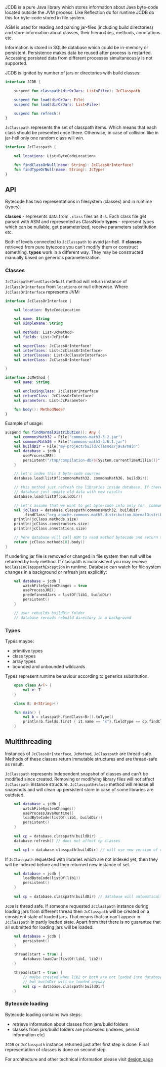 JCDB is a pure Java library which stores information about Java byte-code located outside the JVM process. Like Reflection do for runtime JCDB do this for byte-code stored in file system.

ASM is used for reading and parsing jar-files (including build directories) and store information about classes, their hierarchies, methods, annotations etc.

Information is stored in SQLite database which could be in-memory or persistent. Persistence makes data be reused after process is restarted. Accessing persisted data from different processes simultaneously is not supported.

JCDB is ignited by number of jars or directories with build classes:

```kotlin
interface JCDB {

    suspend fun classpath(dirOrJars: List<File>): JcClasspath

    suspend fun load(dirOrJar: File)
    suspend fun load(dirOrJars: List<File>)

    suspend fun refresh()
}
```

`JcClasspath` represents the set of classpath items. Which means that each class should be presented once there.
Otherwise, in case of collision like in jar-hell only one random class will win.

```kotlin
interface JcClasspath {

    val locations: List<ByteCodeLocation>

    fun findClassOrNull(name: String): JcClassOrInterface?
    fun findTypeOrNull(name: String): JcType?
}
```

## API

Bytecode has two representations in filesystem (classes) and in runtime (types).

**classes** - represents data from `.class` files as it is. Each class file get parsed with ASM and represented as ClassNode
**types** - represent types which can be nullable, get parameterized, receive parameters substitution etc.

Both of levels connected to `JcClasspath` to avoid jar-hell. If **classes** retrieved from pure bytecode you can't modify them or construct something. **types** work in a different way. They may be constructed manually based on generic's parameterization.

### Classes

`JcClasspath#findClassOrNull` method will return instance of `JcClassOrInterface` from `locations` or null otherwise. Where `JcClassOrInterface` represents
JVM:

```kotlin
interface JcClassOrInterface {

    val location: ByteCodeLocation

    val name: String
    val simpleName: String

    val methods: List<JcMethod>
    val fields: List<JcField>

    val superClass: JcClassOrInterface?
    val interfaces: List<JcClassOrInterface>
    val interClasses: List<JcClassOrInterface>
    val outerClass: JcClassOrInterface?

}

interface JcMethod {
    val name: String

    val enclosingClass: JcClassOrInterface
    val returnClass: JcClassOrInterface?
    val parameters: List<JcParameter>

    fun body(): MethodNode?
}
```

Example of usage:

```kotlin
suspend fun findNormalDistribution(): Any {
    val commonsMath32 = File("commons-math3-3.2.jar")
    val commonsMath36 = File("commons-math3-3.6.1.jar")
    val buildDir = File("my-project/build/classes/java/main")
    val database = jcdb {
        useProcessJRE()
        persistent("/tmp/compilation-db/${System.currentTimeMillis()}")
    }

    // let's index this 3 byte-code sources
    database.load(listOf(commonsMath32, commonsMath36, buildDir))

    // this method just refresh the libraries inside database. If there are any changes in libs then 
    // database just update old data with new results
    database.load(listOf(buildDir))

    // let's assume that we want to get byte-code info only for `commons-math3` version 3.2
    val jcClass = database.classpath(commonsMath32, buildDir)
        .findClass("org.apache.commons.math3.distribution.NormalDistribution")
    println(jcClass.methods.size)
    println(jcClass.constructors.size)
    println(jcClass.annotations.size)

    // here database will call ASM to read method bytecode and return the result
    return jcClass.methods[0].body()
}
```

If underling jar file is removed or changed in file system then null will be returned by `body` method.
If classpath is inconsistent you may receive `NoClassInClasspathException` in runtime. Database can watch for file system 
changes in a background or refresh jars explicitly:

```kotlin
    val database = jcdb {
        watchFileSystemChanges = true
        useProcessJRE()
        predefinendJars = listOf(lib1, buildDir) 
        persistent()
    }

    // user rebuilds buildDir folder
    // database rereads rebuild directory in a background
```

### Types

Types maybe:
- primitive types
- class types
- array types
- bounded and unbounded wildcards

Types represent runtime behaviour according to generics substitution: 

```kotlin
    open class A<T> {
        val x: T
    }

    class B: A<String>()

    fun main() {
        val b = classpath.findClass<B>().toType()
        println(b.fields.first { it.name == "x"}.fieldType == cp.findClass<String>().toType()) // will print `true` 
    }

```


## Multithreading

Instances of `JcClassOrInterface`, `JcMethod`, `JcClasspath` are thread-safe. Methods of these classes return immutable structures 
and are thread-safe as result. 

`JcClasspath` represents independent snapshot of classes and can't be modified since created. Removing or modifying 
library files will not affect `JcClasspath` instance structure. `JcClasspath#close` method will release all snapshots and will 
clean up persistent store in case of some libraries are outdated.

```kotlin
    val database = jcdb {
        watchFileSystemChanges()
        useProcessJavaRuntime()
        loadByteCode(listOf(lib1, buildDir))
        persistent()
    }
    
    val cp = database.classpath(buildDir)
    database.refresh() // does not affect cp classes

    val cp1 = database.classpath(buildDir) // will use new version of compiled results in buildDir
```

If `JcClasspath` requested with libraries which are not indexed yet, then they will be indexed before and then 
returned new instance of set. 

```kotlin
    val database = jcdb {
        loadByteCode(listOf(lib1))
        persistent()
    }
    
    val cp = database.classpath(buildDir) // database will automatically process buildDir
```

`JCDB` is thread safe. If someone requested `JcClasspath` instance during loading jars from different
thread then `JcClasspath` will be created on a consistent state of loaded jars. That means that jar can't appear in 
`JcClasspath` in partly loaded state. Apart from that there is no guarantee that all submitted for loading jars will be 
loaded.

```kotlin
    val database = jcdb {
        persistent()
    }

    thread(start = true) {
        database.loadJar(listOf(lib1, lib2))            
    }

    thread(start = true) {
        // maybe created when lib2 or both are not loaded into database
        // but buildDir will be loaded anyway
        val cp = database.classpath(buildDir)  
    }
```

### Bytecode loading

Bytecode loading contains two steps:
- retrieve information about classes from jars/build folders 
- classes from jars/build folders are processed (indexes, persist information etc)

`JCDB` or `JcClasspath` instance returned just after first step is done. Final representation of classes is done on second step.

For architecture and other technical information please visit [design page](./design.md)
